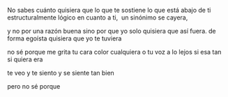 
No sabes cuánto quisiera
que lo que te sostiene
lo que está abajo de ti
estructuralmente lógico
en cuanto a ti, 
un sinónimo
se cayera,
  
y no por una razón buena
sino por que yo solo
quisiera que así fuera.
de forma egoísta
quisiera que yo te tuviera
  
no sé porque me grita
tu cara color cualquiera
o tu voz a lo lejos
si esa tan si quiera era
  
te veo y te siento y se siente tan bien
  
pero no sé porque
